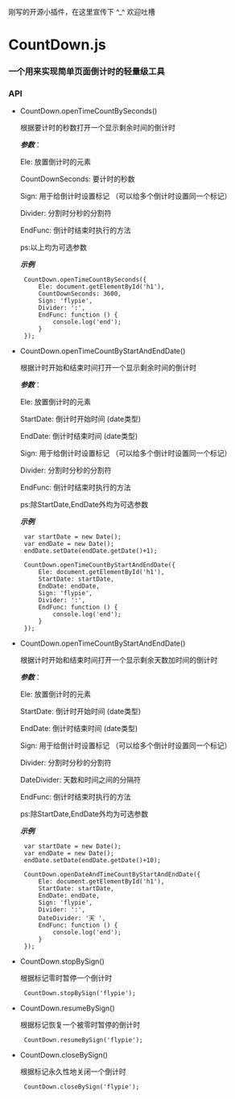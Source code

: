 刚写的开源小插件，在这里宣传下 ^_^ 欢迎吐槽

# CountDown.js 

### 一个用来实现简单页面倒计时的轻量级工具

### API

 - CountDown.openTimeCountBySeconds()

    根据要计时的秒数打开一个显示剩余时间的倒计时
    
    ***参数***：
    
    Ele: 放置倒计时的元素
    
    CountDownSeconds: 要计时的秒数
    
    Sign: 用于给倒计时设置标记 （可以给多个倒计时设置同一个标记）
    
    Divider: 分割时分秒的分割符
    
    EndFunc: 倒计时结束时执行的方法
    
    ps:以上均为可选参数
    
    ***示例***
    
        CountDown.openTimeCountBySeconds({
            Ele: document.getElementById('h1'),
            CountDownSeconds: 3600,
            Sign: 'flypie',
            Divider: ':',
            EndFunc: function () {
                console.log('end');
            }
        });

 - CountDown.openTimeCountByStartAndEndDate()

    根据计时开始和结束时间打开一个显示剩余时间的倒计时
    
    ***参数***：
    
    Ele: 放置倒计时的元素
    
    StartDate: 倒计时开始时间 (date类型)
    
    EndDate: 倒计时结束时间 (date类型)
    
    Sign: 用于给倒计时设置标记 （可以给多个倒计时设置同一个标记）
    
    Divider: 分割时分秒的分割符
    
    EndFunc: 倒计时结束时执行的方法
    
    ps:除StartDate,EndDate外均为可选参数
    
    ***示例***
    
        var startDate = new Date();
        var endDate = new Date();
        endDate.setDate(endDate.getDate()+1);
        
        CountDown.openTimeCountByStartAndEndDate({
            Ele: document.getElementById('h1'),
            StartDate: startDate,
            EndDate: endDate,
            Sign: 'flypie',
            Divider: ':',
            EndFunc: function () {
                console.log('end');
            }
        });
        
 - CountDown.openTimeCountByStartAndEndDate()

    根据计时开始和结束时间打开一个显示剩余天数加时间的倒计时
    
    ***参数***：
    
    Ele: 放置倒计时的元素
    
    StartDate: 倒计时开始时间 (date类型)
    
    EndDate: 倒计时结束时间 (date类型)
    
    Sign: 用于给倒计时设置标记 （可以给多个倒计时设置同一个标记）
    
    Divider: 分割时分秒的分割符
    
    DateDivider: 天数和时间之间的分隔符
    
    EndFunc: 倒计时结束时执行的方法
    
    ps:除StartDate,EndDate外均为可选参数
    
    ***示例***
    
        var startDate = new Date();
        var endDate = new Date();
        endDate.setDate(endDate.getDate()+10);
        
        CountDown.openDateAndTimeCountByStartAndEndDate({
            Ele: document.getElementById('h1'),
            StartDate: startDate,
            EndDate: endDate,
            Sign: 'flypie',
            Divider: ':',
            DateDivider: '天 ',
            EndFunc: function () {
                console.log('end');
            }
        });
        
 - CountDown.stopBySign()

    根据标记零时暂停一个倒计时
    
        CountDown.stopBySign('flypie');
    
 - CountDown.resumeBySign()

    根据标记恢复一个被零时暂停的倒计时
    
        CountDown.resumeBySign('flypie');
    
 - CountDown.closeBySign()

    根据标记永久性地关闭一个倒计时
    
        CountDown.closeBySign('flypie');
